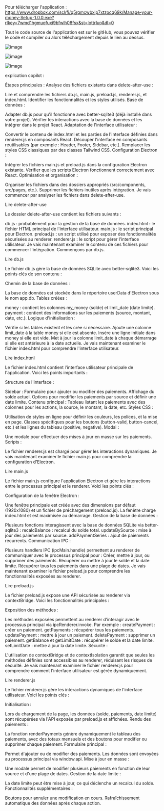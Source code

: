 Pour télécharger l'application : https://www.dropbox.com/scl/fi/q5rgmcwbxip7xtzocq69k/Manage-your-money-Setup-1.0.0.exe?rlkey=7wmd1hgmuqfuxi9bfwlh08fsx&st=lottrlup&dl=0

Tout le code source de l'application est sur le gitHub, vous pouvez vérifier le code et compiler ou alors téléchargement depuis le lien au dessus.

![image](https://github.com/user-attachments/assets/2a81ae50-f727-4e99-989b-92585295a2d1)

![image](https://github.com/user-attachments/assets/a6fc491f-77be-4685-9975-58e32a554778)

![image](https://github.com/user-attachments/assets/9ad58403-d8e7-414a-8522-c8db910e22fb)

explication copilot : 

Étapes principales :
Analyse des fichiers existants dans delete-after-use :

Lire et comprendre les fichiers db.js, main.js, preload.js, renderer.js, et index.html.
Identifier les fonctionnalités et les styles utilisés.
Base de données :

Adapter db.js pour qu'il fonctionne avec better-sqlite3 (déjà installé dans votre projet).
Vérifier les interactions avec la base de données et les intégrer dans le projet React.
Adaptation de l'interface utilisateur :

Convertir le contenu de index.html et les parties de l'interface définies dans renderer.js en composants React.
Découper l'interface en composants réutilisables (par exemple : Header, Footer, Sidebar, etc.).
Remplacer les styles CSS classiques par des classes Tailwind CSS.
Configuration Electron :

Intégrer les fichiers main.js et preload.js dans la configuration Electron existante.
Vérifier que les scripts Electron fonctionnent correctement avec React.
Optimisation et organisation :

Organiser les fichiers dans des dossiers appropriés (src/components, src/pages, etc.).
Supprimer les fichiers inutiles après intégration.
Je vais commencer par analyser les fichiers dans delete-after-use.

Lire delete-after-use

Le dossier delete-after-use contient les fichiers suivants :

db.js : probablement pour la gestion de la base de données.
index.html : le fichier HTML principal de l'interface utilisateur.
main.js : le script principal pour Electron.
preload.js : un script utilisé pour exposer des fonctionnalités sécurisées au renderer.
renderer.js : le script pour gérer l'interface utilisateur.
Je vais maintenant examiner le contenu de ces fichiers pour commencer l'intégration. Commençons par db.js.

Lire db.js

Le fichier db.js gère la base de données SQLite avec better-sqlite3. Voici les points clés de son contenu :

Chemin de la base de données :

La base de données est stockée dans le répertoire userData d'Electron sous le nom app.db.
Tables créées :

money : contient les colonnes my_money (solde) et limit_date (date limite).
payment : contient des informations sur les paiements (source, montant, date, etc.).
Logique d'initialisation :

Vérifie si les tables existent et les crée si nécessaire.
Ajoute une colonne limit_date à la table money si elle est absente.
Insère une ligne initiale dans money si elle est vide.
Met à jour la colonne limit_date à chaque démarrage si elle est antérieure à la date actuelle.
Je vais maintenant examiner le fichier index.html pour comprendre l'interface utilisateur.

Lire index.html

Le fichier index.html contient l'interface utilisateur principale de l'application. Voici les points importants :

Structure de l'interface :

Sidebar :
Formulaire pour ajouter ou modifier des paiements.
Affichage du solde actuel.
Options pour modifier les paiements par source et définir une date limite.
Contenu principal :
Tableau listant les paiements avec des colonnes pour les actions, la source, le montant, la date, etc.
Styles CSS :

Utilisation de styles en ligne pour définir les couleurs, les polices, et la mise en page.
Classes spécifiques pour les boutons (button-valid, button-cancel, etc.) et les lignes du tableau (positive, negative).
Modal :

Une modale pour effectuer des mises à jour en masse sur les paiements.
Scripts :

Le fichier renderer.js est chargé pour gérer les interactions dynamiques.
Je vais maintenant examiner le fichier main.js pour comprendre la configuration d'Electron.

Lire main.js

Le fichier main.js configure l'application Electron et gère les interactions entre le processus principal et le renderer. Voici les points clés :

Configuration de la fenêtre Electron :

Une fenêtre principale est créée avec des dimensions par défaut (1920x1080) et un fichier de préchargement (preload.js).
La fenêtre charge index.html et est maximisée au démarrage.
Gestion de la base de données :

Plusieurs fonctions interagissent avec la base de données SQLite via better-sqlite3 :
recalcBalance : recalcul du solde total.
updateBySource : mise à jour des paiements par source.
addPaymentSeries : ajout de paiements récurrents.
Communication IPC :

Plusieurs handlers IPC (ipcMain.handle) permettent au renderer de communiquer avec le processus principal pour :
Créer, mettre à jour, ou supprimer des paiements.
Récupérer ou mettre à jour le solde et la date limite.
Récupérer tous les paiements dans une plage de dates.
Je vais maintenant examiner le fichier preload.js pour comprendre les fonctionnalités exposées au renderer.

Lire preload.js

Le fichier preload.js expose une API sécurisée au renderer via contextBridge. Voici les fonctionnalités principales :

Exposition des méthodes :

Les méthodes exposées permettent au renderer d'interagir avec le processus principal via ipcRenderer.invoke. Par exemple :
createPayment : créer un paiement.
getPayments : récupérer tous les paiements.
updatePayment : mettre à jour un paiement.
deletePayment : supprimer un paiement.
getBalance et getLimitDate : récupérer le solde et la date limite.
setLimitDate : mettre à jour la date limite.
Sécurité :

L'utilisation de contextBridge et de contextIsolation garantit que seules les méthodes définies sont accessibles au renderer, réduisant les risques de sécurité.
Je vais maintenant examiner le fichier renderer.js pour comprendre comment l'interface utilisateur est gérée dynamiquement.

Lire renderer.js

Le fichier renderer.js gère les interactions dynamiques de l'interface utilisateur. Voici les points clés :

Initialisation :

Lors du chargement de la page, les données (solde, paiements, date limite) sont récupérées via l'API exposée par preload.js et affichées.
Rendu des paiements :

La fonction renderPayments génère dynamiquement le tableau des paiements, avec des totaux mensuels et des boutons pour modifier ou supprimer chaque paiement.
Formulaire principal :

Permet d'ajouter ou de modifier des paiements. Les données sont envoyées au processus principal via window.api.
Mise à jour en masse :

Une modale permet de modifier plusieurs paiements en fonction de leur source et d'une plage de dates.
Gestion de la date limite :

La date limite peut être mise à jour, ce qui déclenche un recalcul du solde.
Fonctionnalités supplémentaires :

Boutons pour annuler une modification en cours.
Rafraîchissement automatique des données après chaque action.

